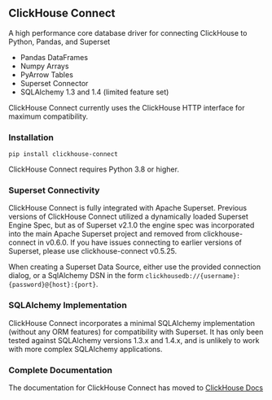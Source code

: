 ## ClickHouse Connect

A high performance core database driver for connecting ClickHouse to Python, Pandas, and Superset
* Pandas DataFrames
* Numpy Arrays
* PyArrow Tables
* Superset Connector
* SQLAlchemy 1.3 and 1.4 (limited feature set)

ClickHouse Connect currently uses the ClickHouse HTTP interface for maximum compatibility.  


### Installation

```
pip install clickhouse-connect
```

ClickHouse Connect requires Python 3.8 or higher. 


### Superset Connectivity
ClickHouse Connect is fully integrated with Apache Superset.  Previous versions of ClickHouse Connect utilized a
dynamically loaded Superset Engine Spec, but as of Superset v2.1.0 the engine spec was incorporated into the main
Apache Superset project and removed from clickhouse-connect in v0.6.0.  If you have issues connecting to earlier
versions of Superset, please use clickhouse-connect v0.5.25.

When creating a Superset Data Source, either use the provided connection dialog, or a SqlAlchemy DSN in the form
`clickhousedb://{username}:{password}@{host}:{port}`.


### SQLAlchemy Implementation
ClickHouse Connect incorporates a minimal SQLAlchemy implementation (without any ORM features) for compatibility with
Superset.  It has only been tested against SQLAlchemy versions 1.3.x and 1.4.x, and is unlikely to work with more
complex SQLAlchemy applications.


### Complete Documentation
The documentation for ClickHouse Connect has moved to
[ClickHouse Docs](https://clickhouse.com/docs/en/integrations/language-clients/python/intro) 


 
